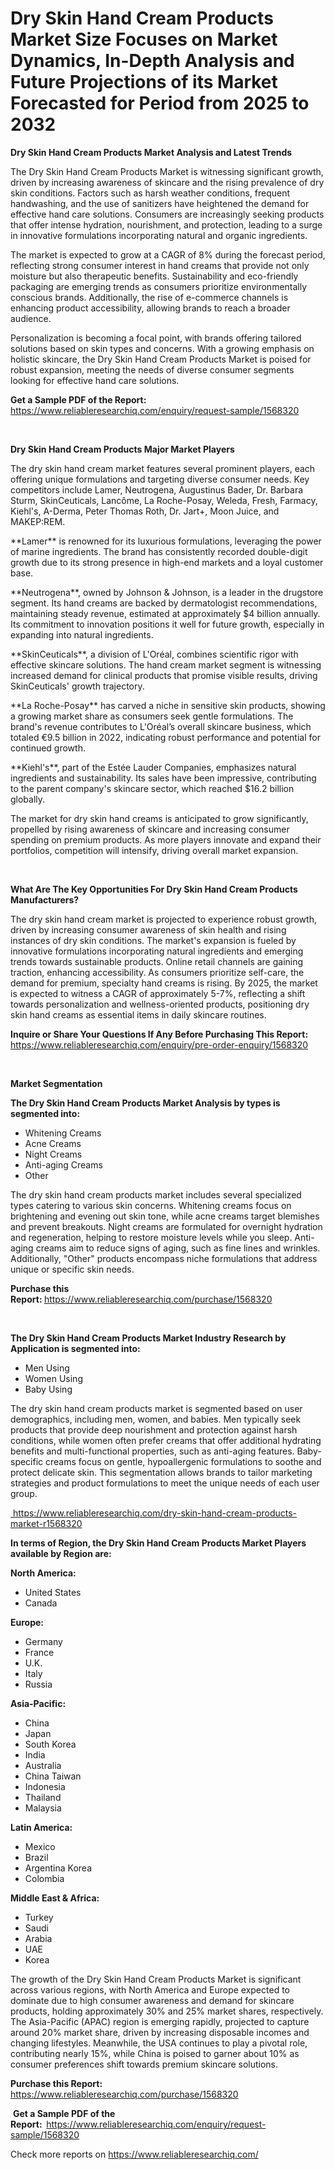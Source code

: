 <p><h1>Dry Skin Hand Cream Products Market Size Focuses on Market Dynamics, In-Depth Analysis and Future Projections of its Market Forecasted for Period from 2025 to 2032</h1></p><p><strong>Dry Skin Hand Cream Products Market Analysis and Latest Trends</strong></p>
<p><p>The Dry Skin Hand Cream Products Market is witnessing significant growth, driven by increasing awareness of skincare and the rising prevalence of dry skin conditions. Factors such as harsh weather conditions, frequent handwashing, and the use of sanitizers have heightened the demand for effective hand care solutions. Consumers are increasingly seeking products that offer intense hydration, nourishment, and protection, leading to a surge in innovative formulations incorporating natural and organic ingredients.</p><p>The market is expected to grow at a CAGR of 8% during the forecast period, reflecting strong consumer interest in hand creams that provide not only moisture but also therapeutic benefits. Sustainability and eco-friendly packaging are emerging trends as consumers prioritize environmentally conscious brands. Additionally, the rise of e-commerce channels is enhancing product accessibility, allowing brands to reach a broader audience. </p><p>Personalization is becoming a focal point, with brands offering tailored solutions based on skin types and concerns. With a growing emphasis on holistic skincare, the Dry Skin Hand Cream Products Market is poised for robust expansion, meeting the needs of diverse consumer segments looking for effective hand care solutions.</p></p>
<p><strong>Get a Sample PDF of the Report:&nbsp;</strong> <a href="https://www.reliableresearchiq.com/enquiry/request-sample/1568320?utm_campaign=3455&utm_medium=2&utm_source=Github&utm_content=ia&utm_term=25032025&utm_id=dry-skin-hand-cream-products">https://www.reliableresearchiq.com/enquiry/request-sample/1568320</a></p>
<p>&nbsp;</p>
<p><strong>Dry Skin Hand Cream Products Major Market Players</strong></p>
<p><p>The dry skin hand cream market features several prominent players, each offering unique formulations and targeting diverse consumer needs. Key competitors include Lamer, Neutrogena, Augustinus Bader, Dr. Barbara Sturm, SkinCeuticals, Lancôme, La Roche-Posay, Weleda, Fresh, Farmacy, Kiehl's, A-Derma, Peter Thomas Roth, Dr. Jart+, Moon Juice, and MAKEP:REM.</p><p>**Lamer** is renowned for its luxurious formulations, leveraging the power of marine ingredients. The brand has consistently recorded double-digit growth due to its strong presence in high-end markets and a loyal customer base.</p><p>**Neutrogena**, owned by Johnson & Johnson, is a leader in the drugstore segment. Its hand creams are backed by dermatologist recommendations, maintaining steady revenue, estimated at approximately $4 billion annually. Its commitment to innovation positions it well for future growth, especially in expanding into natural ingredients.</p><p>**SkinCeuticals**, a division of L'Oréal, combines scientific rigor with effective skincare solutions. The hand cream market segment is witnessing increased demand for clinical products that promise visible results, driving SkinCeuticals' growth trajectory.</p><p>**La Roche-Posay** has carved a niche in sensitive skin products, showing a growing market share as consumers seek gentle formulations. The brand's revenue contributes to L'Oréal’s overall skincare business, which totaled €9.5 billion in 2022, indicating robust performance and potential for continued growth.</p><p>**Kiehl's**, part of the Estée Lauder Companies, emphasizes natural ingredients and sustainability. Its sales have been impressive, contributing to the parent company's skincare sector, which reached $16.2 billion globally.</p><p>The market for dry skin hand creams is anticipated to grow significantly, propelled by rising awareness of skincare and increasing consumer spending on premium products. As more players innovate and expand their portfolios, competition will intensify, driving overall market expansion.</p></p>
<p>&nbsp;</p>
<p><strong>What Are The Key Opportunities For Dry Skin Hand Cream Products Manufacturers?</strong></p>
<p><p>The dry skin hand cream market is projected to experience robust growth, driven by increasing consumer awareness of skin health and rising instances of dry skin conditions. The market's expansion is fueled by innovative formulations incorporating natural ingredients and emerging trends towards sustainable products. Online retail channels are gaining traction, enhancing accessibility. As consumers prioritize self-care, the demand for premium, specialty hand creams is rising. By 2025, the market is expected to witness a CAGR of approximately 5-7%, reflecting a shift towards personalization and wellness-oriented products, positioning dry skin hand creams as essential items in daily skincare routines.</p></p>
<p><strong>Inquire or Share Your Questions If Any Before Purchasing This Report:</strong> <a href="https://www.reliableresearchiq.com/enquiry/pre-order-enquiry/1568320?utm_campaign=3455&utm_medium=2&utm_source=Github&utm_content=ia&utm_term=25032025&utm_id=dry-skin-hand-cream-products">https://www.reliableresearchiq.com/enquiry/pre-order-enquiry/1568320</a></p>
<p>&nbsp;</p>
<p><strong>Market Segmentation</strong></p>
<p><strong>The Dry Skin Hand Cream Products Market Analysis by types is segmented into:</strong></p>
<p><ul><li>Whitening Creams</li><li>Acne Creams</li><li>Night Creams</li><li>Anti-aging Creams</li><li>Other</li></ul></p>
<p><p>The dry skin hand cream products market includes several specialized types catering to various skin concerns. Whitening creams focus on brightening and evening out skin tone, while acne creams target blemishes and prevent breakouts. Night creams are formulated for overnight hydration and regeneration, helping to restore moisture levels while you sleep. Anti-aging creams aim to reduce signs of aging, such as fine lines and wrinkles. Additionally, "Other" products encompass niche formulations that address unique or specific skin needs.</p></p>
<p><strong>Purchase this Report:&nbsp;</strong><a href="https://www.reliableresearchiq.com/purchase/1568320?utm_campaign=3455&utm_medium=2&utm_source=Github&utm_content=ia&utm_term=25032025&utm_id=dry-skin-hand-cream-products">https://www.reliableresearchiq.com/purchase/1568320</a></p>
<p>&nbsp;</p>
<p><strong>The Dry Skin Hand Cream Products Market Industry Research by Application is segmented into:</strong></p>
<p><ul><li>Men Using</li><li>Women Using</li><li>Baby Using</li></ul></p>
<p><p>The dry skin hand cream products market is segmented based on user demographics, including men, women, and babies. Men typically seek products that provide deep nourishment and protection against harsh conditions, while women often prefer creams that offer additional hydrating benefits and multi-functional properties, such as anti-aging features. Baby-specific creams focus on gentle, hypoallergenic formulations to soothe and protect delicate skin. This segmentation allows brands to tailor marketing strategies and product formulations to meet the unique needs of each user group.</p></p>
<p><a href="https://www.reliableresearchiq.com/dry-skin-hand-cream-products-market-r1568320?utm_campaign=3455&utm_medium=2&utm_source=Github&utm_content=ia&utm_term=25032025&utm_id=dry-skin-hand-cream-products">&nbsp;https://www.reliableresearchiq.com/dry-skin-hand-cream-products-market-r1568320</a></p>
<p><strong>In terms of Region, the Dry Skin Hand Cream Products Market Players available by Region are:</strong></p>
<p>
    <p> <strong> North America: </strong>
        <ul>
            <li>United States</li>
            <li>Canada</li>
        </ul>
        </p> 
    <p> <strong> Europe: </strong>
        <ul>
            <li>Germany</li>
            <li>France</li>
            <li>U.K.</li>
            <li>Italy</li>
            <li>Russia</li>
        </ul>
        </p> 
    <p> <strong> Asia-Pacific: </strong>
        <ul>
            <li>China</li>
            <li>Japan</li>
            <li>South Korea</li>
            <li>India</li>
            <li>Australia</li>
            <li>China Taiwan</li>
            <li>Indonesia</li>
            <li>Thailand</li>
            <li>Malaysia</li>
        </ul>
        </p> 
    <p> <strong> Latin America: </strong>
        <ul>
            <li>Mexico</li>
            <li>Brazil</li>
            <li>Argentina Korea</li>
            <li>Colombia</li>
        </ul>
        </p> 
    <p> <strong> Middle East & Africa: </strong>
        <ul>
            <li>Turkey</li>
            <li>Saudi</li>
            <li>Arabia</li>
            <li>UAE</li>
            <li>Korea</li>
        </ul>
    </p>
    </p>
<p><p>The growth of the Dry Skin Hand Cream Products Market is significant across various regions, with North America and Europe expected to dominate due to high consumer awareness and demand for skincare products, holding approximately 30% and 25% market shares, respectively. The Asia-Pacific (APAC) region is emerging rapidly, projected to capture around 20% market share, driven by increasing disposable incomes and changing lifestyles. Meanwhile, the USA continues to play a pivotal role, contributing nearly 15%, while China is poised to garner about 10% as consumer preferences shift towards premium skincare solutions.</p></p>
<p><strong>Purchase this Report: </strong><a href="https://www.reliableresearchiq.com/purchase/1568320?utm_campaign=3455&utm_medium=2&utm_source=Github&utm_content=ia&utm_term=25032025&utm_id=dry-skin-hand-cream-products">https://www.reliableresearchiq.com/purchase/1568320</a></p>
<p>&nbsp;<strong>Get a Sample PDF of the Report:&nbsp;&nbsp;</strong><a href="https://www.reliableresearchiq.com/enquiry/request-sample/1568320?utm_campaign=3455&utm_medium=2&utm_source=Github&utm_content=ia&utm_term=25032025&utm_id=dry-skin-hand-cream-products">https://www.reliableresearchiq.com/enquiry/request-sample/1568320</a></p>
<p><strong></strong></p>
<p>Check more reports on <a href="https://www.reliableresearchiq.com/?utm_campaign=3455&utm_medium=2&utm_source=Github&utm_content=ia&utm_term=25032025&utm_id=dry-skin-hand-cream-products">https://www.reliableresearchiq.com/</a></p>